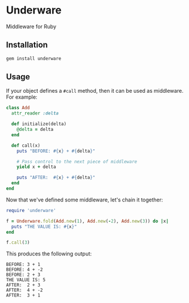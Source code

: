 # Underware #

Middleware for Ruby

## Installation ##

```bash
gem install underware
```

## Usage ##

If your object defines a ```#call``` method, then it can be used as middleware.  For example:

```ruby
class Add
  attr_reader :delta

  def initialize(delta)
    @delta = delta
  end

  def call(x)
    puts "BEFORE: #{x} + #{delta}"

    # Pass control to the next piece of middleware
    yield x + delta

    puts "AFTER:  #{x} + #{delta}"
  end
end
```

Now that we've defined some middleware, let's chain it together:

```ruby
require 'underware'

f = Underware.fold(Add.new(1), Add.new(-2), Add.new(3)) do |x|
  puts "THE VALUE IS: #{x}"
end

f.call(3)
```

This produces the following output:

```text
BEFORE: 3 + 1
BEFORE: 4 + -2
BEFORE: 2 + 3
THE VALUE IS: 5
AFTER:  2 + 3
AFTER:  4 + -2
AFTER:  3 + 1
```
